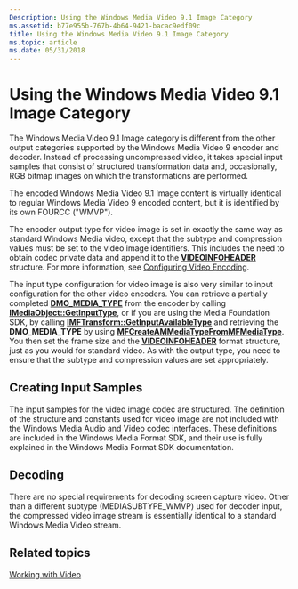 ```yaml
---
Description: Using the Windows Media Video 9.1 Image Category
ms.assetid: b77e955b-767b-4b64-9421-bacac9edf09c
title: Using the Windows Media Video 9.1 Image Category
ms.topic: article
ms.date: 05/31/2018
---
```


# Using the Windows Media Video 9.1 Image Category

The Windows Media Video 9.1 Image category is different from the other output categories supported by the Windows Media Video 9 encoder and decoder. Instead of processing uncompressed video, it takes special input samples that consist of structured transformation data and, occasionally, RGB bitmap images on which the transformations are performed.

The encoded Windows Media Video 9.1 Image content is virtually identical to regular Windows Media Video 9 encoded content, but it is identified by its own FOURCC ("WMVP").

The encoder output type for video image is set in exactly the same way as standard Windows Media video, except that the subtype and compression values must be set to the video image identifiers. This includes the need to obtain codec private data and append it to the [**VIDEOINFOHEADER**](https://msdn.microsoft.com/en-us/library/Dd407325(v=VS.85).aspx) structure. For more information, see [Configuring Video Encoding](configuringvideoencoding.md).

The input type configuration for video image is also very similar to input configuration for the other video encoders. You can retrieve a partially completed [**DMO\_MEDIA\_TYPE**](https://msdn.microsoft.com/en-us/library/Dd375504(v=VS.85).aspx) from the encoder by calling [**IMediaObject::GetInputType**](https://msdn.microsoft.com/en-us/library/Dd406952(v=VS.85).aspx), or if you are using the Media Foundation SDK, by calling [**IMFTransform::GetInputAvailableType**](/windows/desktop/api/mftransform/nf-mftransform-imftransform-getinputavailabletype) and retrieving the **DMO\_MEDIA\_TYPE** by using [**MFCreateAMMediaTypeFromMFMediaType**](/windows/desktop/api/mfapi/nf-mfapi-mfcreateammediatypefrommfmediatype). You then set the frame size and the [**VIDEOINFOHEADER**](https://msdn.microsoft.com/en-us/library/Dd407325(v=VS.85).aspx) format structure, just as you would for standard video. As with the output type, you need to ensure that the subtype and compression values are set appropriately.

## Creating Input Samples

The input samples for the video image codec are structured. The definition of the structure and constants used for video image are not included with the Windows Media Audio and Video codec interfaces. These definitions are included in the Windows Media Format SDK, and their use is fully explained in the Windows Media Format SDK documentation.

## Decoding

There are no special requirements for decoding screen capture video. Other than a different subtype (MEDIASUBTYPE\_WMVP) used for decoder input, the compressed video image stream is essentially identical to a standard Windows Media Video stream.

## Related topics

<dl> <dt>

[Working with Video](workingwithvideo.md)
</dt> </dl>

 

 



